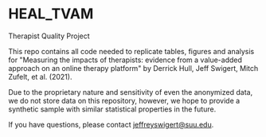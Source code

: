 # HEAL_TVAM
Therapist Quality Project

This repo contains all code needed to replicate tables, figures and analysis for "Measuring the impacts of therapists: evidence from a value-added approach on an online therapy platform" by Derrick Hull, Jeff Swigert, Mitch Zufelt, et al. (2021).

Due to the proprietary nature and sensitivity of even the anonymized data, we do not store data on this repository, however, we hope to provide a synthetic sample with similar statistical properties in the future.

If you have questions, please contact jeffreyswigert@suu.edu.
